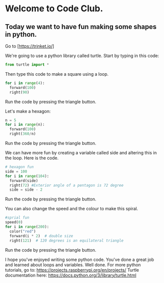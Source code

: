 # Welcome to Code Club. 
## Today we want to have fun making some shapes in python. 

Go to [https://trinket.io/]

We're going to use a python library called turtle.
Start by typing in this code:
``` python
from turtle import *
```

Then type this code to make a square using a loop. 
``` python
for i in range(4):
  forward(100)
  right(90)
```
Run the code by pressing the triangle button.

Let's make a hexagon:
``` python
n = 5
for i in range(n):
  forward(100)
  right(360/n)
```
Run the code by pressing the triangle button.

We can have more fun by creating a variable called side and altering this in the loop. 
Here is the code.
``` python
# hexagon fun
side = 100
for i in range(104):
  forward(side)
  right(72) #Exterior angle of a pentagon is 72 degree
  side = side - 2
```
Run the code by pressing the triangle button.

You can also change the speed and the colour to make this spiral. 
``` python
#sprial fun
speed(0)
for i in range(200):
  color("red")
  forward(i * 2)  # double size
  right(121)  # 120 degrees is an equilateral triangle
```
Run the code by pressing the triangle button.

I hope you've enjoyed writing some python code. 
You've done a great job and learned about loops and variables. 
Well done. 
For more python tutorials, go to: https://projects.raspberrypi.org/en/projects/
Turtle documentation here: https://docs.python.org/3/library/turtle.html

